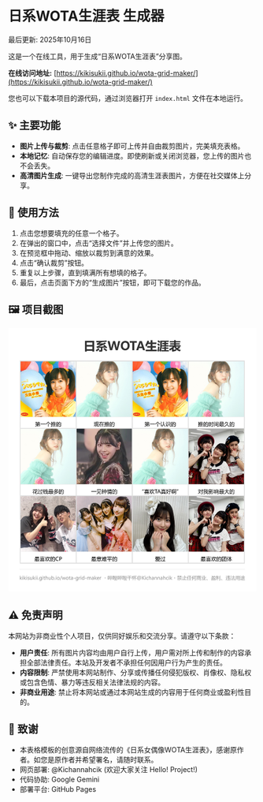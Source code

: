 # 日系WOTA生涯表 生成器

最后更新: 2025年10月16日

这是一个在线工具，用于生成“日系WOTA生涯表”分享图。

**在线访问地址:** [https://kikisukii.github.io/wota-grid-maker/](https://kikisukii.github.io/wota-grid-maker/)

您也可以下载本项目的源代码，通过浏览器打开 `index.html` 文件在本地运行。

## ✨ 主要功能

* **图片上传与裁剪**: 点击任意格子即可上传并自由裁剪图片，完美填充表格。
* **本地记忆**: 自动保存您的编辑进度。即使刷新或关闭浏览器，您上传的图片也不会丢失。
* **高清图片生成**: 一键导出您制作完成的高清生涯表图片，方便在社交媒体上分享。

## 🚀 使用方法

1.  点击您想要填充的任意一个格子。
2.  在弹出的窗口中，点击“选择文件”并上传您的图片。
3.  在预览框中拖动、缩放以裁剪到满意的效果。
4.  点击“确认裁剪”按钮。
5.  重复以上步骤，直到填满所有想填的格子。
6.  最后，点击页面下方的“生成图片”按钮，即可下载您的作品。

## 🖼️ 项目截图

![项目截图](https://github.com/kikisukii/wota-grid-maker/blob/assets/%E6%97%A5%E7%B3%BBWOTA%E7%94%9F%E6%B6%AF%E8%A1%A8%E4%BE%8B%E5%9B%BE.png?raw=true)


## ⚠️ 免责声明

本网站为非商业性个人项目，仅供同好娱乐和交流分享。请遵守以下条款：

* **用户责任**: 所有图片内容均由用户自行上传，用户需对所上传和制作的内容承担全部法律责任。本站及开发者不承担任何因用户行为产生的责任。
* **内容限制**: 严禁使用本网站制作、分享或传播任何侵犯版权、肖像权、隐私权或包含色情、暴力等违反相关法律法规的内容。
* **非商业用途**: 禁止将本网站或通过本网站生成的内容用于任何商业或盈利性目的。

## 🙏 致谢

* 本表格模板的创意源自网络流传的《日系女偶像WOTA生涯表》，感谢原作者。如您是原作者并希望署名，请随时联系。
* 网页部署: @Kichannahcik (欢迎大家关注 Hello! Project!)
* 代码协助: Google Gemini
* 部署平台: GitHub Pages

